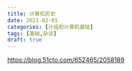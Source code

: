 ```yaml
---
title: 计算机历史
date: 2021-02-01
categories: [计组和计算机基础]
tags: [基础,杂谈]
draft: true
---
```


https://blog.51cto.com/652465/2058189
